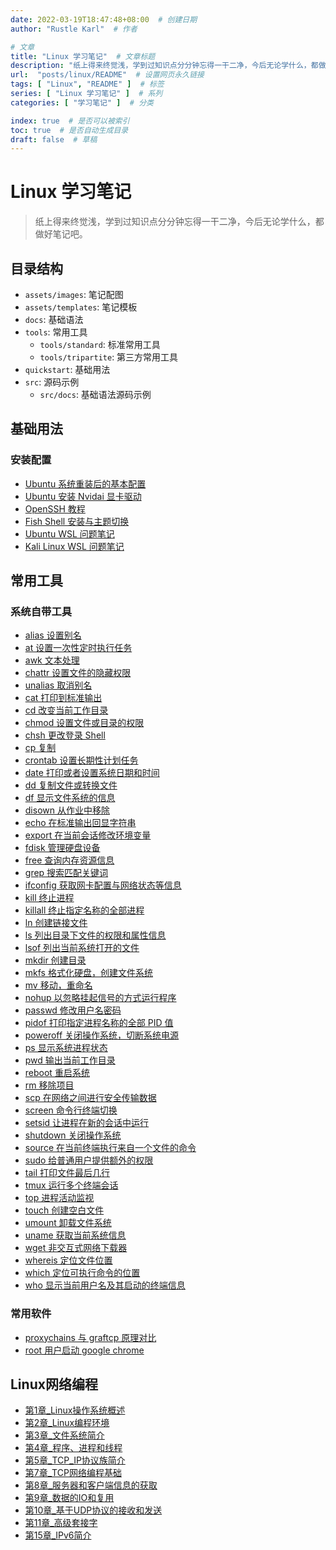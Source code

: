 ```yaml
---
date: 2022-03-19T18:47:48+08:00  # 创建日期
author: "Rustle Karl"  # 作者

# 文章
title: "Linux 学习笔记"  # 文章标题
description: "纸上得来终觉浅，学到过知识点分分钟忘得一干二净，今后无论学什么，都做好笔记吧。"
url:  "posts/linux/README"  # 设置网页永久链接
tags: [ "Linux", "README" ]  # 标签
series: [ "Linux 学习笔记" ]  # 系列
categories: [ "学习笔记" ]  # 分类

index: true  # 是否可以被索引
toc: true  # 是否自动生成目录
draft: false  # 草稿
---
```


# Linux 学习笔记

> 纸上得来终觉浅，学到过知识点分分钟忘得一干二净，今后无论学什么，都做好笔记吧。

## 目录结构

- `assets/images`: 笔记配图
- `assets/templates`: 笔记模板
- `docs`: 基础语法
- `tools`: 常用工具
  - `tools/standard`: 标准常用工具
  - `tools/tripartite`: 第三方常用工具
- `quickstart`: 基础用法
- `src`: 源码示例
  - `src/docs`: 基础语法源码示例

## 基础用法

### 安装配置

- [Ubuntu 系统重装后的基本配置](quickstart/install/ubuntu_desktop.md)
- [Ubuntu 安装 Nvidai 显卡驱动](quickstart/install/ubuntu_desktop_nvidia.md)
- [OpenSSH 教程](quickstart/openssh.md)
- [Fish Shell 安装与主题切换](quickstart/shell/fish.md)
- [Ubuntu WSL 问题笔记](quickstart/install/ubuntu_wsl.md)
- [Kali Linux WSL 问题笔记](quickstart/install/kali_wsl.md)

## 常用工具

### 系统自带工具

- [alias 设置别名](tools/standard/alias.md)
- [at 设置一次性定时执行任务](tools/standard/at.md)
- [awk 文本处理](tools/standard/awk.md)
- [chattr 设置文件的隐藏权限](tools/standard/chattr.md)
- [unalias 取消别名](tools/standard/unalias.md)
- [cat 打印到标准输出](tools/standard/cat.md)
- [cd 改变当前工作目录](tools/standard/cd.md)
- [chmod 设置文件或目录的权限](tools/standard/chmod.md)
- [chsh 更改登录 Shell](tools/standard/chsh.md)
- [cp 复制](tools/standard/cp.md)
- [crontab 设置长期性计划任务](tools/standard/crontab.md)
- [date 打印或者设置系统日期和时间](tools/standard/date.md)
- [dd 复制文件或转换文件](tools/standard/dd.md)
- [df 显示文件系统的信息](tools/standard/df.md)
- [disown 从作业中移除](tools/standard/disown.md)
- [echo 在标准输出回显字符串](tools/standard/echo.md)
- [export 在当前会话修改环境变量](tools/standard/export.md)
- [fdisk 管理硬盘设备](tools/standard/fdisk.md)
- [free 查询内存资源信息](tools/standard/free.md)
- [grep 搜索匹配关键词](tools/standard/grep.md)
- [ifconfig 获取网卡配置与网络状态等信息](tools/standard/ifconfig.md)
- [kill 终止进程](tools/standard/kill.md)
- [killall 终止指定名称的全部进程](tools/standard/killall.md)
- [ln 创建链接文件](tools/standard/ln.md)
- [ls 列出目录下文件的权限和属性信息](tools/standard/ls.md)
- [lsof 列出当前系统打开的文件](tools/standard/lsof.md)
- [mkdir 创建目录](tools/standard/mkdir.md)
- [mkfs 格式化硬盘，创建文件系统](tools/standard/mkfs.md)
- [mv 移动，重命名](tools/standard/mv.md)
- [nohup 以忽略挂起信号的方式运行程序](tools/standard/nohup.md)
- [passwd 修改用户名密码](tools/standard/passwd.md)
- [pidof 打印指定进程名称的全部 PID 值](tools/standard/pidof.md)
- [poweroff 关闭操作系统，切断系统电源](tools/standard/poweroff.md)
- [ps 显示系统进程状态](tools/standard/ps.md)
- [pwd 输出当前工作目录](tools/standard/pwd.md)
- [reboot 重启系统](tools/standard/reboot.md)
- [rm 移除项目](tools/standard/rm.md)
- [scp 在网络之间进行安全传输数据](tools/standard/scp.md)
- [screen 命令行终端切换](tools/standard/screen.md)
- [setsid 让进程在新的会话中运行](tools/standard/setsid.md)
- [shutdown 关闭操作系统](tools/standard/shutdown.md)
- [source 在当前终端执行来自一个文件的命令](tools/standard/source.md)
- [sudo 给普通用户提供额外的权限](tools/standard/sudo.md)
- [tail 打印文件最后几行](tools/standard/tail.md)
- [tmux 运行多个终端会话](tools/standard/tmux.md)
- [top 进程活动监视](tools/standard/top.md)
- [touch 创建空白文件](tools/standard/touch.md)
- [umount 卸载文件系统](tools/standard/umount.md)
- [uname 获取当前系统信息](tools/standard/uname.md)
- [wget 非交互式网络下载器](tools/standard/wget.md)
- [whereis 定位文件位置](tools/standard/whereis.md)
- [which 定位可执行命令的位置](tools/standard/which.md)
- [who 显示当前用户名及其启动的终端信息](tools/standard/who.md)

### 常用软件

- [proxychains 与 graftcp 原理对比](quickstart/software/proxychains_graftcp.md)
- [root 用户启动 google chrome](quickstart/software/google-chrome.md)

## Linux网络编程

- [第1章_Linux操作系统概述](docs/Linux网络编程/第1章_Linux操作系统概述.md)
- [第2章_Linux编程环境](docs/Linux网络编程/第2章_Linux编程环境.md)
- [第3章_文件系统简介](docs/Linux网络编程/第3章_文件系统简介.md)
- [第4章_程序、进程和线程](docs/Linux网络编程/第4章_程序、进程和线程.md)
- [第5章_TCP_IP协议族简介](docs/Linux网络编程/第5章_TCP_IP协议族简介.md)
- [第7章_TCP网络编程基础](docs/Linux网络编程/第7章_TCP网络编程基础.md)
- [第8章_服务器和客户端信息的获取](docs/Linux网络编程/第8章_服务器和客户端信息的获取.md)
- [第9章_数据的IO和复用](docs/Linux网络编程/第9章_数据的IO和复用.md)
- [第10章_基于UDP协议的接收和发送](docs/Linux网络编程/第10章_基于UDP协议的接收和发送.md)
- [第11章_高级套接字](docs/Linux网络编程/第11章_高级套接字.md)
- [第15章_IPv6简介](docs/Linux网络编程/第15章_IPv6简介.md)
